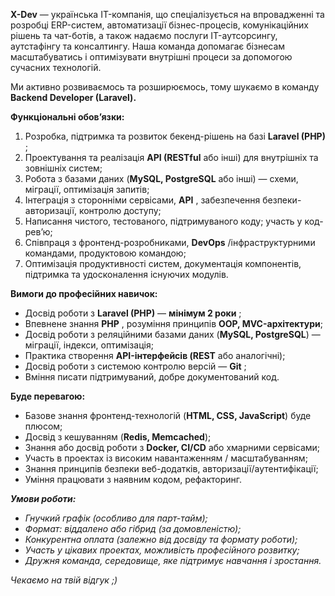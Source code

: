 **X-Dev** — українська IT-компанія, що спеціалізується на впровадженні та
розробці ERP-систем, автоматизації бізнес-процесів, комунікаційних рішень та
чат-ботів, а також надаємо послуги IT-аутсорсингу, аутстафінгу та консалтингу.
Наша команда допомагає бізнесам масштабуватись і оптимізувати внутрішні
процеси за допомогою сучасних технологій.

Ми активно розвиваємось та розширюємось, тому шукаємо в команду **Backend
Developer (Laravel).**

**Функціональні обов’язки:**

  1. Розробка, підтримка та розвиток бекенд-рішень на базі **Laravel (PHP)** ;
  2. Проектування та реалізація **API (RESTful** або інші) для внутрішніх та зовнішніх систем;
  3. Робота з базами даних (**MySQL, PostgreSQL** або інші) — схеми, міграції, оптимізація запитів;
  4. Інтеграція з сторонніми сервісами, **API** , забезпечення безпеки-авторизації, контролю доступу;
  5. Написання чистого, тестованого, підтримуваного коду; участь у код-рев’ю;
  6. Співпраця з фронтенд-розробниками, **DevOps** /інфраструктурними командами, продуктовою командою;
  7. Оптимізація продуктивності систем, документація компонентів, підтримка та удосконалення існуючих модулів.

**Вимоги до професійних навичок:**

  * Досвід роботи з **Laravel (PHP)** — **мінімум 2 роки** ;
  * Впевнене знання **PHP** , розуміння принципів **OOP, MVC-архітектури**;
  * Досвід роботи з реляційними базами даних (**MySQL, PostgreSQL**) — міграції, індекси, оптимізація;
  * Практика створення **API-інтерфейсів (REST** або аналогічні);
  * Досвід роботи з системою контролю версій — **Git** ;
  * Вміння писати підтримуваний, добре документований код.

**Буде перевагою:**

  * Базове знання фронтенд-технологій (**HTML, CSS, JavaScript**) буде плюсом;
  * Досвід з кешуванням (**Redis, Memcached**);
  * Знання або досвід роботи з **Docker, CI/CD** або хмарними сервісами;
  * Участь в проектах із високим навантаженням / масштабуванням;
  * Знання принципів безпеки веб-додатків, авторизації/аутентифікації;
  * Уміння працювати з наявним кодом, рефакторинг.

**_Умови роботи:_**

  * _Гнучкий графік (особливо для парт-тайм);_
  * _Формат: віддалено або гібрид (за домовленістю);_
  * _Конкурентна оплата (залежно від досвіду та формату роботи);_
  * _Участь у цікавих проектах, можливість професійного розвитку;_
  * _Дружня команда, середовище, яке підтримує навчання і зростання._

_Чекаємо на твій відгук ;)_